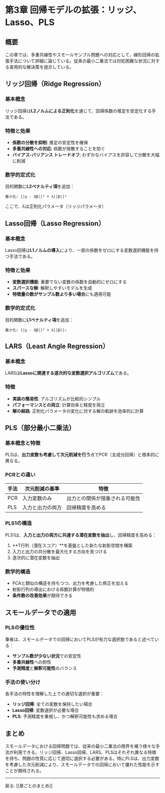 # 第3章 回帰モデルの拡張：リッジ、Lasso、PLS

## 概要

この章では、多重共線性やスモールサンプル問題への対応として、線形回帰の拡張手法について詳細に論じている。従来の最小二乗法では対処困難な状況に対する実用的な解決策を提示している。

## リッジ回帰（Ridge Regression）

### 基本概念
リッジ回帰は**L2ノルムによる正則化**を通じて、回帰係数の推定を安定化する手法である。

### 特徴と効果
- **係数の分散を抑制**: 推定の安定性を確保
- **多重共線性への対応**: 係数が発散することを防ぐ
- **バイアス-バリアンス トレードオフ**: わずかなバイアスを許容して分散を大幅に削減

### 数学的定式化
目的関数に**L2ペナルティ項**を追加：
```
最小化: ||y - Xβ||² + λ||β||²
```
ここで、λは正則化パラメータ（リッジパラメータ）

## Lasso回帰（Lasso Regression）

### 基本概念
Lasso回帰は**L1ノルムの導入**により、一部の係数をゼロにする変数選択機能を持つ手法である。

### 特徴と効果
- **変数選択機能**: 重要でない変数の係数を自動的にゼロにする
- **スパースな解**: 解釈しやすいモデルを生成
- **特徴量の数がサンプル数より多い場合**にも適用可能

### 数学的定式化
目的関数に**L1ペナルティ項**を追加：
```
最小化: ||y - Xβ||² + λ||β||₁
```

## LARS（Least Angle Regression）

### 基本概念
LARSは**Lassoに関連する逐次的な変数選択アルゴリズム**である。

### 特徴
- **実装の簡易性**: アルゴリズムが比較的シンプル
- **パフォーマンスとの両立**: 計算効率と精度を両立
- **解の経路**: 正則化パラメータの変化に対する解の軌跡を効率的に計算

## PLS（部分最小二乗法）

### 基本概念と特徴
PLSは、**出力変数も考慮して次元削減を行う**点でPCR（主成分回帰）と根本的に異なる。

### PCRとの違い
| 手法 | 次元削減の基準 | 特徴 |
|------|---------------|------|
| PCR | 入力変数のみ | 出力との関係が捨象される可能性 |
| PLS | 入力と出力の両方 | 回帰精度を高める |

### PLS1の構造
PLS1は、**入力と出力の両方に共通する潜在変数を抽出**し、回帰精度を高める：

1. **T行列（潜在スコア）**を基盤とした新たな射影空間を構築
2. 入力と出力の共分散を最大化する方向を見つける
3. 逐次的に潜在変数を抽出

### 数学的構造
- PCAと類似の構造を持ちつつ、出力を考慮した修正を加える
- 射影行列の導出における係数計算が特徴的
- **条件数の改善効果**が期待できる

## スモールデータでの適用

### PLSの優位性
筆者は、スモールデータでの回帰においてPLSが有力な選択肢であると述べている：

- **サンプル数が少ない状況**での安定性
- **多重共線性**への耐性
- **予測精度**と**解釈可能性**のバランス

### 手法の使い分け
各手法の特性を理解した上での適切な選択が重要：

- **リッジ回帰**: 全ての変数を保持したい場合
- **Lasso回帰**: 変数選択が必要な場合  
- **PLS**: 予測精度を重視し、かつ解釈可能性も求める場合

## まとめ

スモールデータにおける回帰問題では、従来の最小二乗法の限界を補う様々な手法が利用できる。リッジ回帰、Lasso回帰、LARS、PLSはそれぞれ異なる特徴を持ち、問題の性質に応じて適切に選択する必要がある。特にPLSは、出力変数を考慮した次元削減により、スモールデータでの回帰において優れた性能を示すことが期待される。

---

戻る: [[章ごとのまとめ]]